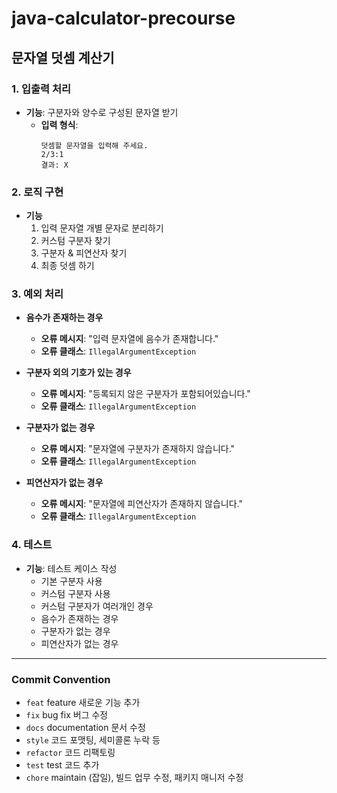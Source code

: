 # java-calculator-precourse

## 문자열 덧셈 계산기

### 1. 입출력 처리

- **기능**: 구분자와 양수로 구성된 문자열 받기
    - **입력 형식**:
      ```
      덧셈할 문자열을 입력해 주세요.
      2/3:1
      결과: X
      ```

### 2. 로직 구현

- **기능**
    1. 입력 문자열 개별 문자로 분리하기
    2. 커스텀 구분자 찾기
    3. 구분자 & 피연산자 찾기
    4. 최종 덧셈 하기

### 3. 예외 처리

- **음수가 존재하는 경우**
    - **오류 메시지**: "입력 문자열에 음수가 존재합니다."
    - **오류 클래스**: `IllegalArgumentException`

- **구분자 외의 기호가 있는 경우**
    - **오류 메시지**: "등록되지 않은 구분자가 포함되어있습니다."
    - **오류 클래스**: `IllegalArgumentException`

- **구분자가 없는 경우**
    - **오류 메시지**: "문자열에 구분자가 존재하지 않습니다."
    - **오류 클래스**: `IllegalArgumentException`

- **피연산자가 없는 경우**
    - **오류 메시지**: "문자열에 피연산자가 존재하지 않습니다."
    - **오류 클래스**: `IllegalArgumentException`

### 4. 테스트

- **기능**: 테스트 케이스 작성
    - 기본 구분자 사용
    - 커스텀 구분자 사용
    - 커스텀 구분자가 여러개인 경우
    - 음수가 존재하는 경우
    - 구분자가 없는 경우
    - 피연산자가 없는 경우

<hr>

### Commit Convention

- `feat` feature 새로운 기능 추가
- `fix` bug fix 버그 수정
- `docs` documentation 문서 수정
- `style` 코드 포맷팅, 세미콜론 누락 등
- `refactor` 코드 리팩토링
- `test` test 코드 추가
- `chore` maintain (잡일), 빌드 업무 수정, 패키지 매니저 수정